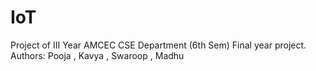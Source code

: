 # IoT
Project of III Year AMCEC CSE Department (6th Sem)
Final year project.
Authors: Pooja , Kavya , Swaroop , Madhu
